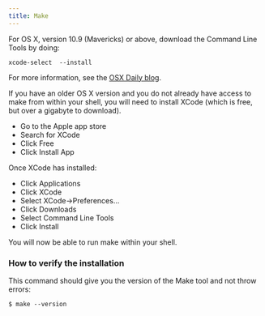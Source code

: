 ```yaml
---
title: Make
---
```


For OS X, version 10.9 (Mavericks) or above, download the Command Line Tools by doing:

```
xcode-select  --install
```

For more information, see the [OSX Daily blog](http://osxdaily.com/2014/02/12/install-command-line-tools-mac-os-x/).

If you have an older OS X version and you do not already have access to make from within your shell, you will need to install XCode (which is free, but over a gigabyte to download).

- Go to the Apple app store
- Search for XCode
- Click Free
- Click Install App

Once XCode has installed:

- Click Applications
- Click XCode
- Select XCode→Preferences...
- Click Downloads
- Select Command Line Tools
- Click Install

You will now be able to run make within your shell.


### How to verify the installation

This command should give you the version of the Make tool and not throw errors:

```shell
$ make --version
```
